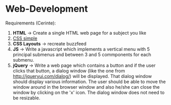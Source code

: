 # Web-Development
Requirements (Cerinte):
1. **HTML** -> Create a single HTML web page for a subject you like
2. [CSS simple](https://github.com/AliceHincu/Web-Development/blob/main/lab2/RequirementsLab2.md)
3. **CSS Layouts** -> recreate buzzfeed 
4. **JS** -> Write a javascript which implements a vertical menu with 5 principal submenus and between 3 and 5 commponents for each submenu.
5. **jQuery** -> Write a web page which contains a button and if the user clicks that button, a dialog window (like the one from http://jqueryui.com/dialog/) will be displayed. That dialog window should display various information. The user should be able to move the window around in the browser window and also he/she can close the window by clicking on the 'x' icon. The dialog window does not need to be resizable.
